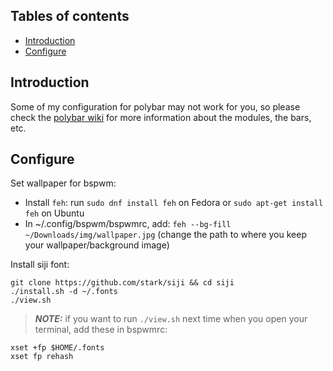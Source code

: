## Tables of contents
- [Introduction](#Introduction)
- [Configure](#Configure)

## Introduction
Some of my configuration for polybar may not work for you, so please check the [polybar wiki](https://github.com/polybar/polybar/wiki) for more information about the modules, the bars, etc.

## Configure
Set wallpaper for bspwm: 
- Install `feh`: run `sudo dnf install feh` on Fedora or `sudo apt-get install feh` on Ubuntu
- In ~/.config/bspwm/bspwmrc, add: `feh --bg-fill ~/Downloads/img/wallpaper.jpg` (change the path to where you keep your wallpaper/background image)

Install siji font:
```
git clone https://github.com/stark/siji && cd siji
./install.sh -d ~/.fonts
./view.sh
```
>**_NOTE:_** if you want to run `./view.sh` next time when you open your terminal, add these in bspwmrc:
```
xset +fp $HOME/.fonts
xset fp rehash
```
